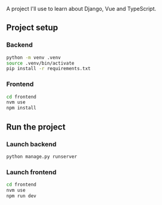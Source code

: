 A project I'll use to learn about Django, Vue and TypeScript.

## Project setup
### Backend
```bash
python -m venv .venv
source .venv/bin/activate
pip install -r requirements.txt
```

### Frontend
```bash
cd frontend
nvm use
npm install
```

## Run the project
### Launch backend
```bash
python manage.py runserver
```
### Launch frontend
```bash
cd frontend
nvm use
npm run dev
```
